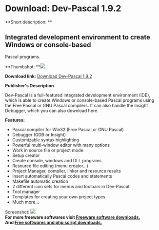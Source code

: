 # Download: Dev-Pascal 1.9.2

**Short description: **

## Integrated development environment to create Windows or console-based
Pascal programs.

  
**Thumbshot: **![](http://www.freewarefiles.com/screenshot/devpas_scr_md.gif)   
  
**Download link:** [Download Dev-Pascal 1.9.2](http://freesoftwares.boysofts.com/Dev-Pascal_program_23298.html)  
  

**Publisher's Description**  
  

Dev-Pascal is a full-featured integrated development environment (IDE), which
is able to create Windows or console-based Pascal programs using the Free
Pascal or GNU Pascal compilers. It can also handle the Insight Debugger, which
you can also download here.

**Features:**

  * Pascal compiler for Win32 (Free Pascal or GNU Pascal) 
  * Debugger (GDB or Insight) 
  * Customizable syntax highlighting 
  * Powerful multi-window editor with many options 
  * Work in source file or project mode 
  * Setup creator 
  * Create console, windows and DLL programs 
  * Resource file editing (menu creator...) 
  * Project Manager, compiler, linker and resource results 
  * Insert automatically Pascal codes and statements 
  * Makefile automatic creation 
  * 2 different icon sets for menus and toolbars in Dev-Pascal 
  * Tool manager 
  * Templates for creating your own project types 
  * Much more... 

  
  
Screenshot: ![](http://www.freewarefiles.com/screenshot/devpas_scr.gif)  
**For more freeware softwares visit [Freeware software downloads.](http://freesoftwares.boysofts.com/)**   
**And [Free softwares and php script downloads.](http://www.boysofts.com/)**

